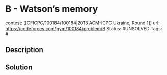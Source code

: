 # B - Watson’s memory

contest: [[CFICPC/100184/100184|2013 ACM-ICPC Ukraine, Round 1]]
url: https://codeforces.com/gym/100184/problem/B
Status: #UNSOLVED
Tags: #

## Description

## Solution

